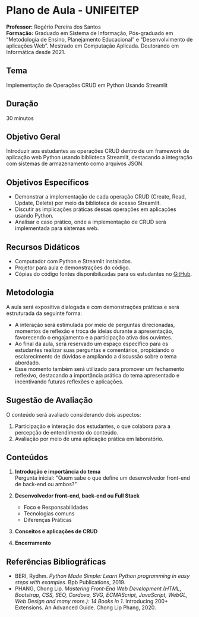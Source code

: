 # Plano de Aula - UNIFEITEP

**Professor:** Rogério Pereira dos Santos  
**Formação:** Graduado em Sistema de Informação, Pós-graduado em “Metodologia de Ensino, Planejamento Educacional” e “Desenvolvimento de aplicações Web”. Mestrado em Computação Aplicada. Doutorando em Informática desde 2021.

## Tema
Implementação de Operações CRUD em Python Usando Streamlit

## Duração
30 minutos

## Objetivo Geral
Introduzir aos estudantes as operações CRUD dentro de um framework de aplicação web Python usando biblioteca Streamlit, destacando a integração com sistemas de armazenamento como arquivos JSON.

## Objetivos Específicos
- Demonstrar a implementação de cada operação CRUD (Create, Read, Update, Delete) por meio da biblioteca de acesso Streamlit.
- Discutir as implicações práticas dessas operações em aplicações usando Python.
- Analisar o caso prático, onde a implementação de CRUD será implementada para sistemas web.

## Recursos Didáticos
- Computador com Python e Streamlit instalados.
- Projetor para aula e demonstrações do código.
- Cópias do código fontes disponibilizadas para os estudantes no [GitHub](https://github.com/rps-ifpr/ApresBackEnd).

## Metodologia
A aula será expositiva dialogada e com demonstrações práticas e será estruturada da seguinte forma:
- A interação será estimulada por meio de perguntas direcionadas, momentos de reflexão e troca de ideias durante a apresentação, favorecendo o engajamento e a participação ativa dos ouvintes.
- Ao final da aula, será reservado um espaço específico para os estudantes realizar suas perguntas e comentários, propiciando o esclarecimento de dúvidas e ampliando a discussão sobre o tema abordado.
- Esse momento também será utilizado para promover um fechamento reflexivo, destacando a importância prática do tema apresentado e incentivando futuras reflexões e aplicações.

## Sugestão de Avaliação
O conteúdo será avaliado considerando dois aspectos:
1. Participação e interação dos estudantes, o que colabora para a percepção de entendimento do conteúdo.
2. Avaliação por meio de uma aplicação prática em laboratório.

## Conteúdos
1. **Introdução e importância do tema**  
   Pergunta inicial: "Quem sabe o que define um desenvolvedor front-end de back-end ou ambos?"

2. **Desenvolvedor front-end, back-end ou Full Stack**
   - Foco e Responsabilidades
   - Tecnologias comuns
   - Diferenças Práticas
     
3. **Conceitos e aplicações de CRUD**

4. **Encerramento**


## Referências Bibliográficas
- BERI, Rydhm. *Python Made Simple: Learn Python programming in easy steps with examples*. Bpb Publications, 2019.
- PHANG, Chong Lip. *Mastering Front-End Web Development (HTML, Bootstrap, CSS, SEO, Cordova, SVG, ECMAScript, JavaScript, WebGL, Web Design and many more.): 14 Books in 1*. Introducing 200+ Extensions. An Advanced Guide. Chong Lip Phang, 2020.
